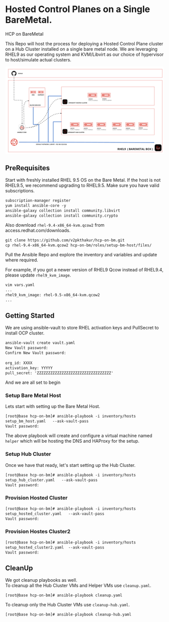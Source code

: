 # Hosted Control Planes on a Single BareMetal. 
HCP on BareMetal

This Repo will host the process for deploying a Hosted Control Plane cluster on a Hub Cluster installed on a single bare metal node. 
We are leveraging RHEL9 as our operating system and KVM/Libvirt as our choice of hypervisor to host/simulate actual clusters. 


![High-Level-Arch](images/hcp-on-bm.png)


## PreRequisites

Start with freshly installed RHEL 9.5 OS on the Bare Metal. If the host is not RHEL9.5, we recommend upgrading to RHEL9.5. 
Make sure you have valid subscriptions. 

```
subscription-manager register
yum install ansible-core -y
ansible-galaxy collection install community.libvirt
ansible-galaxy collection install community.crypto
```

Also download `rhel-9.4-x86_64-kvm.qcow2` from access.redhat.com/downloads. 

```
git clone https://github.com/v2pkthakur/hcp-on-bm.git
cp rhel-9.4-x86_64-kvm.qcow2 hcp-on-bm/roles/setup-bm-host/files/
```

Pull the Ansible Repo and explore the inventory and variables and update where required. 

For example, if you got a newer version of RHEL9 Qcow instead of RHEL9.4, please update `rhel9_kvm_image`. 

```
vim vars.yaml
...
rhel9_kvm_image: rhel-9.5-x86_64-kvm.qcow2
... 
```
## Getting Started
We are using ansible-vault to store RHEL activation keys and PullSecret to install OCP cluster. 
```
ansible-vault create vault.yaml
New Vault password:
Confirm New Vault password:

org_id: XXXX
activation_key: YYYYY
pull_secret: 'ZZZZZZZZZZZZZZZZZZZZZZZZZZZZZZZZZ'
```
And we are all set to begin

### Setup Bare Metal Host

Lets start with setting up the Bare Metal Host. 
```
[root@base hcp-on-bm]# ansible-playbook -i inventory/hosts setup_bm_host.yaml   --ask-vault-pass
Vault password:
```
The above playbook will create and configure a virtual machine named `helper` which will be hosting the DNS and HAProxy for the setup. 

### Setup Hub Cluster

Once we have that ready, let's start setting up the Hub Cluster.  

```
[root@base hcp-on-bm]# ansible-playbook -i inventory/hosts setup_hub_cluster.yaml   --ask-vault-pass
Vault password:
```

### Provision Hosted Cluster
```
[root@base hcp-on-bm]# ansible-playbook -i inventory/hosts setup_hosted_cluster.yaml   --ask-vault-pass
Vault password:
```


### Provision Hostes Cluster2 
```
[root@base hcp-on-bm]# ansible-playbook -i inventory/hosts setup_hosted_cluster2.yaml  --ask-vault-pass
Vault password:
```

## CleanUp

We got cleanup playbooks as well.  
To cleanup all the Hub Cluster VMs and Helper VMs use `cleanup.yaml`. 

```
[root@base hcp-on-bm]# ansible-playbook cleanup.yaml
```

To cleanup only the Hub Cluster VMs use `cleanup-hub.yaml`. 
```
[root@base hcp-on-bm]# ansible-playbook cleanup-hub.yaml
```


